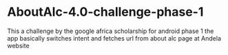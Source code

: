 # AboutAlc-4.0-challenge-phase-1
This a challenge by the google africa scholarship for android phase 1
the app basically switches intent and fetches url from about alc page at Andela website
